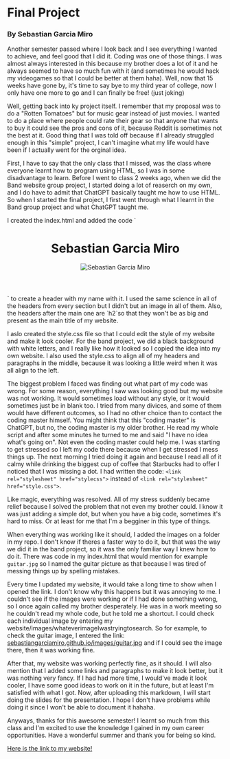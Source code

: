 # Final Project
### By Sebastian Garcia Miro

Another semester passed where I look back and I see everything I wanted to achieve, and feel good that I did it. Coding was one of those things. I was almost always interested in this because my brother does a lot of it and he always seemed to have so much fun with it (and sometimes he would hack my videogames so that I could be better at them haha). Well, now that 15 weeks have gone by, it's time to say bye to my third year of college, now I only have one more to go and I can finally be free! (just joking)

Well, getting back into ky project itself. I remember that my proposal was to do a "Rotten Tomatoes" but for music gear instead of just movies. I wanted to do a place where people could rate their gear so that anyone that wants to buy it could see the pros and cons of it, because Reddit is sometimes not the best at it. Good thing that I was told off because if I already struggled enough in this "simple" project, I can't imagine what my life would have been if I actually went for the orginal idea.

First, I have to say that the only class that I missed, was the class where everyone learnt how to program using HTML, so I was in some disadvantage to learn. Before I went to class 2 weeks ago, when we did the Band website group project, I started doing a lot of reaserch on my own, and I do have to admit that ChatGPT basically taught me how to use HTML. So when I started the final project, I first went through what I learnt in the Band group project and what ChatGPT taught me.

I created the index.html and added the code ` <header>
    <h1 class="logo">Sebastian Garcia Miro</h1>
    <img src="images/profile.jpg" alt="Sebastian Garcia Miro" class="profile-pic">
  </header>
` to create a header with my name with it. I used the same science in all of the headers from every section but I didn't but an image in all of them. Also, the headers after the main one are `h2`so that they won't be as big and present as the main title of my website.

I aslo created the style.css file so that I could edit the style of my website and make it look cooler. For the band project, we did a black background with white letters, and I really like how it looked so I copied the idea into my own website. I also used the style.css to align all of my headers and paragraphs in the middle, because it was looking a little weird when it was all align to the left.

The biggest problem I faced was finding out what part of my code was wrong. For some reason, everything I saw was looking good but my website was not working. It would sometimes load without any style, or it would sometimes just be in blank too. I tried from many divices, and some of them would have different outcomes, so I had no other choice than to contact the coding master himself. You might think that this "coding master" is ChatGPT, but no, the coding master is my older brother. He read my whole script and after some minutes he turned to me and said "I have no idea what's going on". Not even the coding master could help me. I was starting to get stressed so I left my code there because when I get stressed I mess things up. The next morning I tried doing it again and because I read all of it calmy while drinking the biggest cup of coffee that Starbucks had to offer I noticed that I was missing a dot. I had written the code:
`<link rel="stylesheet" href="stylecss">` instead of  `<link rel="stylesheet" href="style.css">`.

Like magic, everything was resolved. All of my stress suddenly became relief because I solved the problem that not even my brother could. I know it was just adding a simple dot, but when you have a big code, sometimes it's hard to miss. Or at least for me that I'm a begginer in this type of things.

When everything was working like it should, I added the images on a folder in my repo. I don't know if theres a faster way to do it, but that was the way we did it in the band project, so it was the only familiar way I knew how to do it. There was code in my index.html that would mention for example `guitar.jpg` so I named the guitar picture as that because I was tired of messing things up by spelling mistakes.

Every time I updated my website, it would take a long time to show when I opened the link. I don't know why this happens but it was annoying to me. I couldn't see if the images were working or if I had done something wrong, so I once again called my brother desperately. He was in a work meeting so he couldn't read my whole code, but he told me a shortcut. I could check each individual image by entering my website/images/whateverimageIwastryingtosearch. So for example, to check the guitar image, I entered the link: [sebastiangarciamiro.github.io/images/guitar.jpg](https://sebastiangarciamiro.github.io/images/guitar.jpg) and if I could see the image there, then it was working fine.

After that, my website was working perfectly fine, as it should. I will also mention that I added some links and paragraphs to make it look better, but it was nothing very fancy. If I had had more time, I would've made it look cooler, I have some good ideas to work on it in the future, but at least I'm satisfied with what I got. Now, after uploading this markdown, I will start doing the slides for the presentation. I hope I don't have problems while doing it since I won't be able to document it hahaha.

Anyways, thanks for this awesome semester! I learnt so much from this class and I'm excited to use the knowledge I gained in my own career opportunities. Have a wonderful summer and thank you for being so kind. 

[Here is the link to my website!](https://sebastiangarciamiro.github.io)